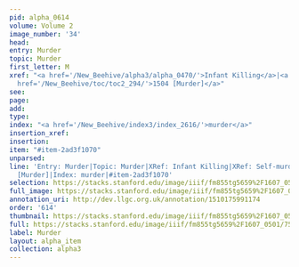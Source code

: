 ```yaml
---
pid: alpha_0614
volume: Volume 2
image_number: '34'
head: 
entry: Murder
topic: Murder
first_letter: M
xref: "<a href='/New_Beehive/alpha3/alpha_0470/'>Infant Killing</a>|<a href='/New_Beehive/alpha4/alpha_0845/'>Self-murd</a>|<a
  href='/New_Beehive/toc/toc2_294/'>1504 [Murder]</a>"
see: 
page: 
add: 
type: 
index: "<a href='/New_Beehive/index3/index_2616/'>murder</a>"
insertion_xref: 
insertion: 
item: "#item-2ad3f1070"
unparsed: 
line: 'Entry: Murder|Topic: Murder|XRef: Infant Killing|XRef: Self-murd|XRef: 1504
  [Murder]|Index: murder|#item-2ad3f1070'
selection: https://stacks.stanford.edu/image/iiif/fm855tg5659%2F1607_0501/756,3256,2970,473/full/0/default.jpg
full_image: https://stacks.stanford.edu/image/iiif/fm855tg5659%2F1607_0501/full/full/0/default.jpg
annotation_uri: http://dev.llgc.org.uk/annotation/1510175991174
order: '614'
thumbnail: https://stacks.stanford.edu/image/iiif/fm855tg5659%2F1607_0501/756,3256,600,180/250,/0/default.jpg
full: https://stacks.stanford.edu/image/iiif/fm855tg5659%2F1607_0501/756,3256,2970,473/full/0/default.jpg
label: Murder
layout: alpha_item
collection: alpha3
---
```

